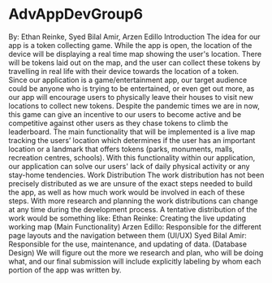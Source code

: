 # AdvAppDevGroup6
By: Ethan Reinke, Syed Bilal Amir, Arzen Edillo
Introduction
The idea for our app is a token collecting game.  While the app is open, the location of the device will be displaying a real time map showing the user's location.  There will be tokens laid out on the map, and the user can collect these tokens by travelling in real life with their device towards the location of a token.  
Since our application is a game/entertainment app, our target audience could be anyone who is trying to be entertained, or even get out more, as our app will encourage users to physically leave their houses to visit new locations to collect new tokens. Despite the pandemic times we are in now, this game can give an incentive to our users to  become active and be competitive against other users as they chase tokens to climb the leaderboard.
The main functionality that will be implemented is a live map tracking the users’ location which determines if the user has an important location or a landmark that offers tokens (parks, monuments, malls, recreation centres, schools). With this functionality within our  application, our application can solve our users' lack of daily physical activity or any stay-home tendencies.
Work Distribution
The work distribution has not been precisely distributed as we are unsure of the exact steps needed to build the app, as well as how much work would be involved in each of these steps. With more research and planning the work distributions can change at any time during the development process. A tentative distribution of the work would be something like:
Ethan Reinke: Creating the live updating working map (Main Functionality)
Arzen Edillo: Responsible for the different page layouts and the navigation between them (UI/UX)
Syed Bilal Amir: Responsible for the use, maintenance, and updating of data. (Database Design)
We will figure out the more we research and plan, who will be doing what, and our final submission will include explicitly labeling by whom each portion of the app was written by.
